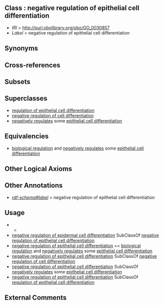 
## Class : negative regulation of epithelial cell differentiation

 * *IRI* = http://purl.obolibrary.org/obo/GO_0030857
 * *Label* = negative regulation of epithelial cell differentiation

## Synonyms


## Cross-references


## Subsets


## Superclasses

 * [regulation of epithelial cell differentiation](../../GO/56/GO_0030856.md)
 * [negative regulation of cell differentiation](../../GO/96/GO_0045596.md)
 * [negatively regulates](../../RO/12/RO_0002212.md) some [epithelial cell differentiation](../../GO/55/GO_0030855.md)

## Equivalencies

 * [biological regulation](../../GO/07/GO_0065007.md) and [negatively regulates](../../RO/12/RO_0002212.md) some [epithelial cell differentiation](../../GO/55/GO_0030855.md)

## Other Logical Axioms


## Other Annotations

 * *[rdf-schema#label](../../el/rdf-schema#label.md)* = negative regulation of epithelial cell differentiation

## Usage

 * -
 * [negative regulation of epidermal cell differentiation](../../GO/05/GO_0045605.md) SubClassOf [negative regulation of epithelial cell differentiation](../../GO/57/GO_0030857.md)
 * [negative regulation of epithelial cell differentiation](../../GO/57/GO_0030857.md) == [biological regulation](../../GO/07/GO_0065007.md) and [negatively regulates](../../RO/12/RO_0002212.md) some [epithelial cell differentiation](../../GO/55/GO_0030855.md)
 * [negative regulation of epithelial cell differentiation](../../GO/57/GO_0030857.md) SubClassOf [negative regulation of cell differentiation](../../GO/96/GO_0045596.md)
 * [negative regulation of epithelial cell differentiation](../../GO/57/GO_0030857.md) SubClassOf [negatively regulates](../../RO/12/RO_0002212.md) some [epithelial cell differentiation](../../GO/55/GO_0030855.md)
 * [negative regulation of epithelial cell differentiation](../../GO/57/GO_0030857.md) SubClassOf [regulation of epithelial cell differentiation](../../GO/56/GO_0030856.md)

## External Comments

